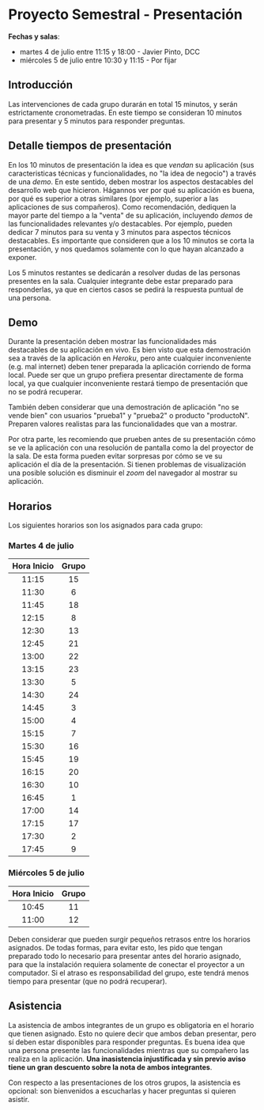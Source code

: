 # Proyecto Semestral - Presentación

**Fechas y salas**:
* martes 4 de julio entre 11:15 y 18:00 - Javier Pinto, DCC
* miércoles 5 de julio entre 10:30 y 11:15 - Por fijar

## Introducción

Las intervenciones de cada grupo durarán en total 15 minutos, y serán estrictamente cronometradas. En este tiempo se consideran 10 minutos para presentar y 5 minutos para responder preguntas.

## Detalle tiempos de presentación

En los 10 minutos de presentación la idea es que _vendan_ su aplicación (sus caracteristicas técnicas y funcionalidades, no "la idea de negocio") a través de una _demo_. En este sentido, deben mostrar los aspectos destacables del desarrollo web que hicieron. Hágannos ver por qué su aplicación es buena, por qué es superior a otras similares (por ejemplo, superior a las aplicaciones de sus compañeros). Como recomendación, dediquen la mayor parte del tiempo a la "venta" de su aplicación, incluyendo _demos_ de las funcionalidades relevantes y/o destacables. Por ejemplo, pueden dedicar 7 minutos para su venta y 3 minutos para aspectos técnicos destacables. Es importante que consideren que a los 10 minutos se corta la presentación, y nos quedamos solamente con lo que hayan alcanzado a exponer.

Los 5 minutos restantes se dedicarán a resolver dudas de las personas presentes en la sala. Cualquier integrante debe estar preparado para responderlas, ya que en ciertos casos se pedirá la respuesta puntual de una persona.

## Demo

Durante la presentación deben mostrar las funcionalidades más destacables de su aplicación en vivo. Es bien visto que esta demostración sea a través de la aplicación en _Heroku_, pero ante cualquier inconveniente (e.g. mal internet) deben tener preparada la aplicación corriendo de forma local. Puede ser que un grupo prefiera presentar directamente de forma local, ya que cualquier inconveniente restará tiempo de presentación que no se podrá recuperar.

También deben considerar que una demostración de aplicación "no se vende bien" con usuarios "prueba1" y "prueba2" o producto "productoN". Preparen valores realistas para las funcionalidades que van a mostrar.

Por otra parte, les recomiendo que prueben antes de su presentación cómo se ve la aplicación con una resolución de pantalla como la del proyector de la sala. De esta forma pueden evitar sorpresas por cómo se ve su aplicación el día de la presentación. Si tienen problemas de visualización una posible solución es disminuir el _zoom_ del navegador al mostrar su aplicación.

## Horarios

Los siguientes horarios son los asignados para cada grupo:

### Martes 4 de julio

| Hora Inicio |  Grupo  |
|:-----------:| :-----: |
| 11:15       |   15    |
| 11:30       |   6     |
| 11:45       |   18     |
| 12:15       |   8     |
| 12:30       |   13    |
| 12:45       |   21    |
| 13:00       |   22    |
| 13:15       |   23    |
| 13:30       |   5     |
| 14:30       |   24    |
| 14:45       |   3     |
| 15:00       |   4     |
| 15:15       |   7     |
| 15:30       |   16    |
| 15:45       |   19    |
| 16:15       |   20    |
| 16:30       |   10    |
| 16:45       |   1     |
| 17:00       |   14    |
| 17:15       |   17    |
| 17:30       |   2    |
| 17:45       |   9     |

### Miércoles 5 de julio

| Hora Inicio |  Grupo  |
|:-----------:| :-----: |
| 10:45       |   11    |
| 11:00       |   12    |

Deben considerar que pueden surgir pequeños retrasos entre los horarios asignados. De todas formas, para evitar esto, les pido que tengan preparado todo lo necesario para presentar antes del horario asignado, para que la instalación requiera solamente de conectar el proyector a un computador. Si el atraso es responsabilidad del grupo, este tendrá menos tiempo para presentar (que no podrá recuperar).

## Asistencia

La asistencia de ambos integrantes de un grupo es obligatoria en el horario que tienen asignado. Esto no quiere decir que ambos deban presentar, pero sí deben estar disponibles para responder preguntas. Es buena idea que una persona presente las funcionalidades mientras que su compañero las realiza en la aplicación. **Una inasistencia injustificada y sin previo aviso tiene un gran descuento sobre la nota de ambos integrantes**.

Con respecto a las presentaciones de los otros grupos, la asistencia es opcional: son bienvenidos a escucharlas y hacer preguntas si quieren asistir.
